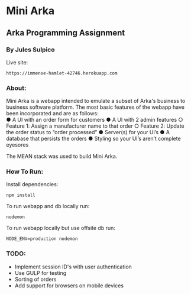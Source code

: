 # Mini Arka
## Arka Programming Assignment
### By Jules Sulpico
Live site:
```
https://immense-hamlet-42746.herokuapp.com
```

### About:
Mini Arka is a webapp intended to emulate a subset of Arka's business to business software platform. The most basic features of the webapp have been incorporated and are as follows:
<br />
● A UI with an order form for customers
● A UI with 2 admin features
  ○ Feature 1: Assign a manufacturer name to that order
  ○ Feature 2: Update the order status to “order processed”
● Server(s) for your UI’s
● A database that persists the orders
● Styling so your UI’s aren’t complete eyesores

The MEAN stack was used to build Mini Arka.   

### How To Run:
Install dependencies:
```
npm install
```

To run webapp and db locally run:
```
nodemon
```

To run webapp locally but use offsite db run:
```
NODE_ENV=production nodemon
```

### TODO:
- Implement session ID's with user authentication
- Use GULP for testing
- Sorting of orders
- Add support for browsers on mobile devices
